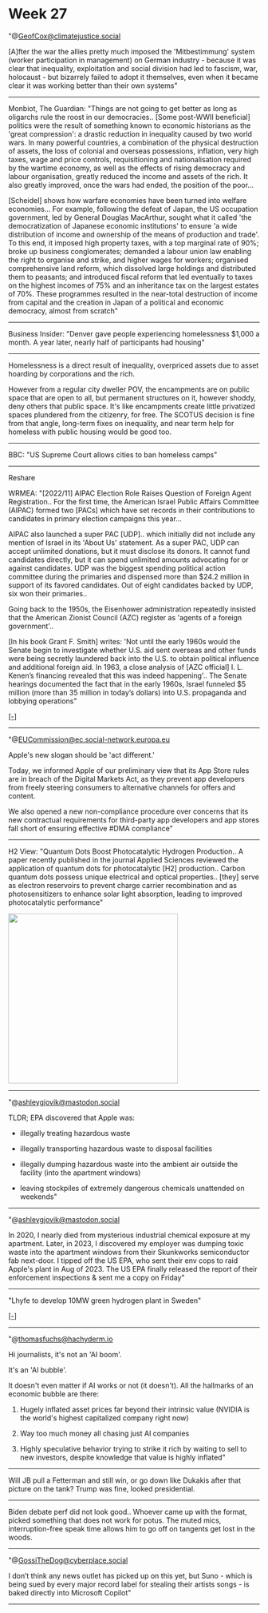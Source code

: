 # Week 27

"@GeofCox@climatejustice.social

[A]fter the war the allies pretty much imposed the 'Mitbestimmung'
system (worker participation in management) on German industry -
because it was clear that inequality, exploitation and social division
had led to fascism, war, holocaust - but bizarrely failed to adopt it
themselves, even when it became clear it was working better than their
own systems"

---

Monbiot, The Guardian: "Things are not going to get better as long as
oligarchs rule the roost in our democracies.. [Some post-WWII
beneficial] politics were the result of something known to economic
historians as the 'great compression': a drastic reduction in
inequality caused by two world wars. In many powerful countries, a
combination of the physical destruction of assets, the loss of
colonial and overseas possessions, inflation, very high taxes, wage
and price controls, requisitioning and nationalisation required by the
wartime economy, as well as the effects of rising democracy and labour
organisation, greatly reduced the income and assets of the rich. It
also greatly improved, once the wars had ended, the position of the
poor...

[Scheidel] shows how warfare economies have been turned into welfare
economies... For example, following the defeat of Japan, the US
occupation government, led by General Douglas MacArthur, sought what
it called 'the democratization of Japanese economic institutions' to
ensure 'a wide distribution of income and ownership of the means of
production and trade'. To this end, it imposed high property taxes,
with a top marginal rate of 90%; broke up business conglomerates;
demanded a labour union law enabling the right to organise and strike,
and higher wages for workers; organised comprehensive land reform,
which dissolved large holdings and distributed them to peasants; and
introduced fiscal reform that led eventually to taxes on the highest
incomes of 75% and an inheritance tax on the largest estates of
70%. These programmes resulted in the near-total destruction of income
from capital and the creation in Japan of a political and economic
democracy, almost from scratch"

---

Business Insider: "Denver gave people experiencing homelessness $1,000
a month. A year later, nearly half of participants had housing"

---

Homelessness is a direct result of inequality, overpriced assets due to
asset hoarding by corporations and the rich.

However from a regular city dweller POV, the encampments are on public
space that are open to all, but permanent structures on it, however
shoddy, deny others that public space. It's like encampments create
little privatized spaces plundered from the citizenry, for free. The
SCOTUS decision is fine from that angle, long-term fixes on
inequality, and near term help for homeless with public housing would
be good too.

---

BBC: "US Supreme Court allows cities to ban homeless camps"

---

Reshare

WRMEA: "[2022/11] AIPAC Election Role Raises Question of Foreign Agent
Registration.. For the first time, the American Israel Public Affairs
Committee (AIPAC) formed two [PACs] which have set records in their
contributions to candidates in primary election campaigns this year...

AIPAC also launched a super PAC [UDP]..  which initially did not
include any mention of Israel in its 'About Us' statement. As a super
PAC, UDP can accept unlimited donations, but it must disclose its
donors. It cannot fund candidates directly, but it can spend unlimited
amounts advocating for or against candidates. UDP was the biggest
spending political action committee during the primaries and dispensed
more than $24.2 million in support of its favored candidates. Out of
eight candidates backed by UDP, six won their primaries..

Going back to the 1950s, the Eisenhower administration repeatedly
insisted that the American Zionist Council (AZC) register as 'agents
of a foreign government'..

[In his book Grant F. Smith] writes: 'Not until the early 1960s would
the Senate begin to investigate whether U.S. aid sent overseas and
other funds were being secretly laundered back into the U.S. to obtain
political influence and additional foreign aid. In 1963, a close
analysis of [AZC official] I. L. Kenen’s financing revealed that this
was indeed happening'..  The Senate hearings documented the fact that
in the early 1960s, Israel funneled $5 million (more than 35 million
in today’s dollars) into U.S. propaganda and lobbying operations"

[[-]](https://www.wrmea.org/north-america/aipac-election-role-raises-question-of-foreign-agent-registration.html)

---

"@EUCommission@ec.social-network.europa.eu

Apple's new slogan should be 'act different.'

Today, we informed Apple of our preliminary view that its App Store
rules are in breach of the Digital Markets Act, as they prevent app
developers from freely steering consumers to alternative channels for
offers and content.

We also opened a new non-compliance procedure over concerns that its
new contractual requirements for third-party app developers and app
stores fall short of ensuring effective #DMA compliance"

---

H2 View: "Quantum Dots Boost Photocatalytic Hydrogen Production.. A
paper recently published in the journal Applied Sciences reviewed the
application of quantum dots for photocatalytic [H2]
production.. Carbon quantum dots possess unique electrical and optical
properties.. [they] serve as electron reservoirs to prevent charge
carrier recombination and as photosensitizers to enhance solar light
absorption, leading to improved photocatalytic performance"

<img width='340' src='https://dwg31ai31okv0.cloudfront.net/image-handler/ts/20240626071001/ri/450/src/images/news/ImageForNews_10348_17194433955516551.jpg'/> 

---

"@ashleygjovik@mastodon.social

TLDR; EPA discovered that Apple was:

- illegally treating hazardous waste

- illegally transporting hazardous waste to disposal facilities 

- illegally dumping hazardous waste into the ambient air outside the
  facility (into the apartment windows)

- leaving stockpiles of extremely dangerous chemicals unattended on weekends"

---

"@ashleygjovik@mastodon.social

In 2020, I nearly died from mysterious industrial chemical exposure at
my apartment. Later, in 2023, I discovered my employer was dumping
toxic waste into the apartment windows from their Skunkworks
semiconductor fab next-door. I tipped off the US EPA, who sent their
env cops to raid Apple's plant in Aug of 2023. The US EPA finally
released the report of their enforcement inspections & sent me a copy
on Friday"

---

"Lhyfe to develop 10MW green hydrogen plant in Sweden"

[[-]](https://www.h2-view.com/cdn-cgi/image/width=690,height=460,fit=cover,quality=75,metadata=none,format=auto,gravity=auto/https://www.h2-view.com/wp-content/files/766B7418-1-scaled.jpg)
 
---

"@thomasfuchs@hachyderm.io

Hi journalists, it's not an 'AI boom'.

It's an 'AI bubble'.

It doesn't even matter if AI works or not (it doesn't). All the
hallmarks of an economic bubble are there:

1. Hugely inflated asset prices far beyond their intrinsic value
(NVIDIA is the world's highest capitalized company right now)

2. Way too much money all chasing just AI companies

3. Highly speculative behavior trying to strike it rich by waiting to
sell to new investors, despite knowledge that value is highly inflated"

---

Will JB pull a Fetterman and still win, or go down like Dukakis after
that picture on the tank? Trump was fine, looked presidential.

---

Biden debate perf did not look good.. Whoever came up with the format,
picked something that does not work for potus. The muted mics,
interruption-free speak time allows him to go off on tangents get lost
in the woods. 

---

"@GossiTheDog@cyberplace.social

I don’t think any news outlet has picked up on this yet, but Suno -
which is being sued by every major record label for stealing their
artists songs - is baked directly into Microsoft Copilot"

---

